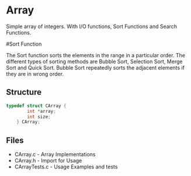 # Array

Simple array of integers. With I/O functions, Sort Functions and Search Functions.

#Sort Function

The Sort function sorts the elements in the range in a particular order. The different types of sorting methods are Bubble Sort, Selection Sort, Merge Sort and Quick Sort. Bubble Sort repeatedly sorts the adjacent elements if they are in wrong order.

## Structure

```C
typedef struct CArray {
		int *array;
		int size;
	} CArray;
```

## Files

* CArray.c - Array Implementations
* CArray.h - Import for Usage
* CArrayTests.c - Usage Examples and tests
